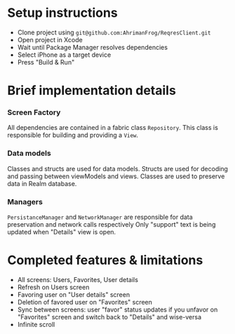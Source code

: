 # Setup instructions
- Clone project using `git@github.com:AhrimanFrog/ReqresClient.git`
- Open project in Xcode
- Wait until Package Manager resolves dependencies
- Select iPhone as a target device
- Press "Build & Run"

# Brief implementation details
### Screen Factory
All dependencies are contained in a fabric class `Repository`. This class is responsible for building and providing a `View`.

### Data models
Classes and structs are used for data models. 
Structs are used for decoding and passing between viewModels and views. 
Classes are used to preserve data in Realm database.

### Managers
`PersistanceManager` and `NetworkManager` are responsible for data preservation and network calls respectively
Only "support" text is being updated when "Details" view is open. 

# Completed features & limitations
- All screens: Users, Favorites, User details
- Refresh on Users screen
- Favoring user on "User details" screen
- Deletion of favored user on "Favorites" screen
- Sync between screens: user "favor" status updates if you unfavor on "Favorites" screen and switch back to "Details" and wise-versa
- Infinite scroll
